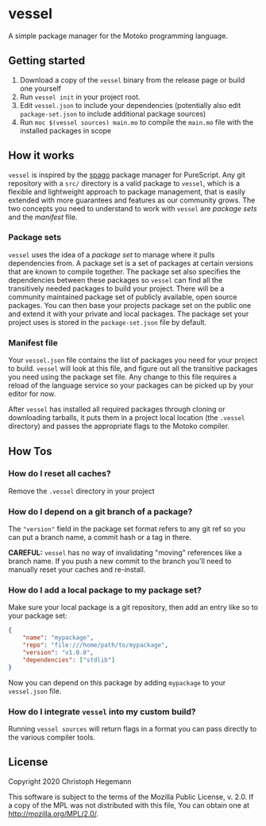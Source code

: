 # vessel

A simple package manager for the Motoko programming language.

## Getting started
1. Download a copy of the `vessel` binary from the release page or build one yourself
2. Run `vessel init` in your project root.
3. Edit `vessel.json` to include your dependencies (potentially also
   edit `package-set.json` to include additional package sources)
4. Run `moc $(vessel sources) main.mo` to compile the `main.mo` file
   with the installed packages in scope

## How it works
`vessel` is inspired by the [spago](https://github.com/purescript/spago) package manager for PureScript. Any git repository with a `src/` directory is a valid package to `vessel`, which is a flexible and lightweight approach to package management, that is easily extended with more guarantees and features as our community grows. The two concepts you need to understand to work with `vessel` are _package sets_ and the _manifest_ file.

### Package sets
`vessel` uses the idea of a _package set_ to manage where it pulls dependencies from. A package set is a set of packages at certain versions that are known to compile together. The package set also specifies the dependencies between these packages so `vessel` can find all the transitively needed packages to build your project. There will be a community maintained package set of publicly available, open source packages. You can then base your projects package set on the public one and extend it with your private and local packages. The package set your project uses is stored in the `package-set.json` file by default.

### Manifest file
Your `vessel.json` file contains the list of packages you need for your project to build. `vessel` will look at this file, and figure out all the transitive packages you need using the package set file. Any change to this file requires a reload of the language service so your packages can be picked up by your editor for now.

After `vessel` has installed all required packages through cloning or downloading tarballs, it puts them in a project local location (the `.vessel` directory) and passes the appropriate flags to the Motoko compiler.

## How Tos

### How do I reset all caches?
Remove the `.vessel` directory in your project

### How do I depend on a git branch of a package?
The `"version"` field in the package set format refers to any git ref so you can put a branch name, a commit hash or a tag in there.

__CAREFUL:__ `vessel` has no way of invalidating "moving" references like a branch name. If you push a new commit to the branch you'll need to manually reset your caches and re-install.

### How do I add a local package to my package set?
Make sure your local package is a git repository, then add an entry like so to your package set:
```json
{
    "name": "mypackage",
    "repo": "file:///home/path/to/mypackage",
    "version": "v1.0.0",
    "dependencies": ["stdlib"]
}
```
Now you can depend on this package by adding `mypackage` to your `vessel.json` file.

### How do I integrate `vessel` into my custom build?
Running `vessel sources` will return flags in a format you can pass directly to the various compiler tools.

## License

Copyright 2020 Christoph Hegemann

This software is subject to the terms of the Mozilla Public License, v. 2.0. If a copy of the MPL was not distributed with this file, You can obtain one at http://mozilla.org/MPL/2.0/.
